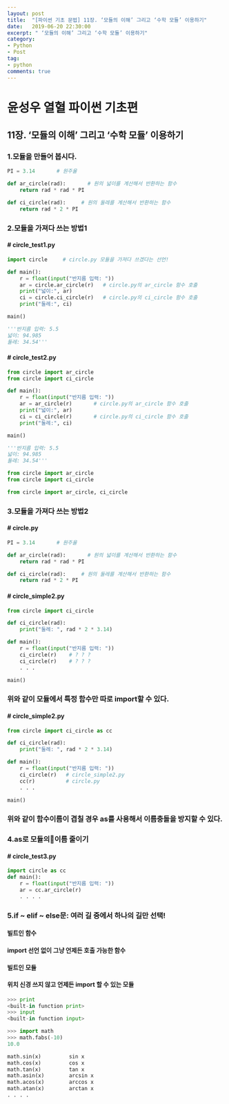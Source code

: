 ```yaml
---
layout: post
title:  "[파이썬 기초 문법] 11장. ‘모듈의 이해’ 그리고 ‘수학 모듈’ 이용하기"
date:   2019-06-20 22:30:00
excerpt: " ‘모듈의 이해’ 그리고 ‘수학 모듈’ 이용하기"
category:
- Python
- Post
tag:
- python
comments: true
---
```


# 윤성우 열혈 파이썬 기초편
## 11장. ‘모듈의 이해’ 그리고 ‘수학 모듈’ 이용하기
### 1.모듈을 만들어 봅시다.
~~~ python
PI = 3.14 		# 원주율

def ar_circle(rad): 	  # 원의 넓이를 계산해서 반환하는 함수
	return rad * rad * PI

def ci_circle(rad):     # 원의 둘레를 계산해서 반환하는 함수
	return rad * 2 * PI
~~~

### 2.모듈을 가져다 쓰는 방법1
#### # circle_test1.py
~~~ python
import circle     # circle.py 모듈을 가져다 쓰겠다는 선언!

def main():
    r = float(input("반지름 입력: "))
    ar = circle.ar_circle(r)   # circle.py의 ar_circle 함수 호출
    print("넓이:", ar)
    ci = circle.ci_circle(r)   # circle.py의 ci_circle 함수 호출
    print("둘레:", ci)

main()

'''반지름 입력: 5.5
넓이: 94.985
둘레: 34.54'''
~~~

#### # circle_test2.py
~~~ python
from circle import ar_circle
from circle import ci_circle

def main():
	r = float(input("반지름 입력: "))
	ar = ar_circle(r) 		# circle.py의 ar_circle 함수 호출
	print("넓이:", ar)
	ci = ci_circle(r) 		# circle.py의 ci_circle 함수 호출
	print("둘레:", ci)

main()

'''반지름 입력: 5.5
넓이: 94.985
둘레: 34.54'''
~~~

~~~ python
from circle import ar_circle
from circle import ci_circle
~~~

~~~ python
from circle import ar_circle, ci_circle
~~~

### 3.모듈을 가져다 쓰는 방법2
#### # circle.py
~~~ python
PI = 3.14 		# 원주율

def ar_circle(rad): 	  # 원의 넓이를 계산해서 반환하는 함수
	return rad * rad * PI

def ci_circle(rad):     # 원의 둘레를 계산해서 반환하는 함수
	return rad * 2 * PI
~~~

#### # circle_simple2.py
~~~ python
from circle import ci_circle

def ci_circle(rad):
    print("둘레: ", rad * 2 * 3.14)

def main():
	r = float(input("반지름 입력: "))
	ci_circle(r)    # ? ? ?
	ci_circle(r)    # ? ? ?
    . . .

main()
~~~
### 위와 같이 모듈에서 특정 함수만 따로 import할 수 있다.

#### # circle_simple2.py
~~~ python
from circle import ci_circle as cc

def ci_circle(rad):
    print("둘레: ", rad * 2 * 3.14)

def main():
	r = float(input("반지름 입력: "))
	ci_circle(r)   # circle_simple2.py
	cc(r)          # circle.py
    . . .

main()
~~~
### 위와 같이 함수이름이 겹칠 경우 as를 사용해서 이름충돌을 방지할 수 있다.


### 4.as로 모듈의이름 줄이기
#### # circle_test3.py
~~~ python
import circle as cc
def main():
    r = float(input("반지름 입력: "))
    ar = cc.ar_circle(r)
    . . . .

~~~

### 5.if ~ elif ~ else문: 여러 길 중에서 하나의 길만 선택!
#### 빌트인 함수
####  import 선언 없이 그냥 언제든 호출 가능한 함수
#### 빌트인 모듈
#### 위치 신경 쓰지 않고 언제든 import 할 수 있는 모듈

~~~ python
>>> print
<built-in function print>
>>> input
<built-in function input>
~~~

~~~ python
>>> import math		
>>> math.fabs(-10) 	
10.0

math.sin(x) 		sin x
math.cos(x) 		cos x
math.tan(x) 		tan x
math.asin(x) 		arcsin x
math.acos(x) 		arccos x
math.atan(x) 		arctan x
. . . .
~~~
